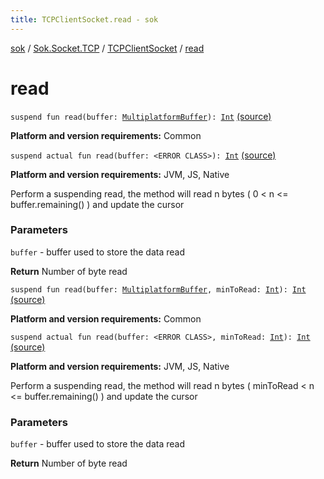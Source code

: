 ```yaml
---
title: TCPClientSocket.read - sok
---
```


[sok](../../index.html) / [Sok.Socket.TCP](../index.html) / [TCPClientSocket](index.html) / [read](./read.html)

# read

`suspend fun read(buffer: `[`MultiplatformBuffer`](../../-sok.-buffer/-multiplatform-buffer/index.html)`): `[`Int`](https://kotlinlang.org/api/latest/jvm/stdlib/kotlin/-int/index.html) [(source)](https://github.com/SeekDaSky/Sok/tree/master/common/sok-common/src/Sok/Socket/TCP/TCPClientSocket.kt#L62)

**Platform and version requirements:** Common


`suspend actual fun read(buffer: <ERROR CLASS>): `[`Int`](https://kotlinlang.org/api/latest/jvm/stdlib/kotlin/-int/index.html) [(source)](https://github.com/SeekDaSky/Sok/tree/master/jvm/sok-jvm/src/Sok/Socket/TCP/TCPClientSocket.kt#L197)

**Platform and version requirements:** JVM, JS, Native

Perform a suspending read, the method will read n bytes ( 0 &lt; n &lt;= buffer.remaining() ) and update the cursor

### Parameters

`buffer` - buffer used to store the data read

**Return**
Number of byte read

`suspend fun read(buffer: `[`MultiplatformBuffer`](../../-sok.-buffer/-multiplatform-buffer/index.html)`, minToRead: `[`Int`](https://kotlinlang.org/api/latest/jvm/stdlib/kotlin/-int/index.html)`): `[`Int`](https://kotlinlang.org/api/latest/jvm/stdlib/kotlin/-int/index.html) [(source)](https://github.com/SeekDaSky/Sok/tree/master/common/sok-common/src/Sok/Socket/TCP/TCPClientSocket.kt#L71)

**Platform and version requirements:** Common


`suspend actual fun read(buffer: <ERROR CLASS>, minToRead: `[`Int`](https://kotlinlang.org/api/latest/jvm/stdlib/kotlin/-int/index.html)`): `[`Int`](https://kotlinlang.org/api/latest/jvm/stdlib/kotlin/-int/index.html) [(source)](https://github.com/SeekDaSky/Sok/tree/master/jvm/sok-jvm/src/Sok/Socket/TCP/TCPClientSocket.kt#L232)

**Platform and version requirements:** JVM, JS, Native

Perform a suspending read, the method will read n bytes ( minToRead &lt; n &lt;= buffer.remaining() ) and update the cursor

### Parameters

`buffer` - buffer used to store the data read

**Return**
Number of byte read

